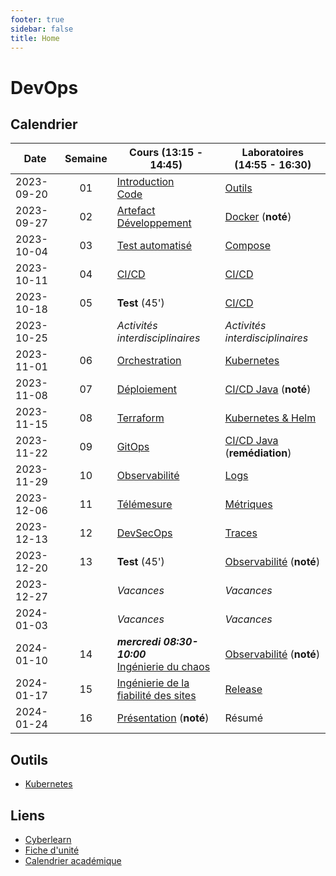 ```yaml
---
footer: true
sidebar: false
title: Home
---
```


# DevOps

## Calendrier

| Date       | Semaine | Cours (13:15 - 14:45)                                                | Laboratoires (14:55 - 16:30)                     |
| ---------- | :-----: | -------------------------------------------------------------------- | ------------------------------------------------ |
| 2023-09-20 |   01    | [Introduction](./lessons/introduction)<br>[Code](./lessons/code)     | [Outils](./labs/tools)                           |
| 2023-09-27 |   02    | [Artefact](./lessons/artefact)<br>[Développement](./lessons/dev)     | [Docker](./labs/docker) (**noté**)               |
| 2023-10-04 |   03    | [Test automatisé](./lessons/test)                                    | [Compose](./labs/compose)                        |
| 2023-10-11 |   04    | [CI/CD](./lessons/cicd)                                              | [CI/CD](./labs/cicd)                             |
| 2023-10-18 |   05    | **Test** (45')                                                       | [CI/CD](./labs/cicd)                             |
| 2023-10-25 |         | _Activités interdisciplinaires_                                      | _Activités interdisciplinaires_                  |
| 2023-11-01 |   06    | [Orchestration](./lessons/orchestration)                             | [Kubernetes](./labs/kubernetes)                  |
| 2023-11-08 |   07    | [Déploiement](./lessons/deploy)                                      | [CI/CD Java](./labs/cicd-java) (**noté**)        |
| 2023-11-15 |   08    | [Terraform](./lessons/terraform)                                     | [Kubernetes & Helm](./labs/kubernetes-helm)      |
| 2023-11-22 |   09    | [GitOps](./lessons/gitops)                                           | [CI/CD Java](./labs/cicd-java) (**remédiation**) |
| 2023-11-29 |   10    | [Observabilité](./lessons/observability)                             | [Logs](./labs/logs)                              |
| 2023-12-06 |   11    | [Télémesure](./lessons/telemetry)                                    | [Métriques](./labs/metrics)                      |
| 2023-12-13 |   12    | [DevSecOps](./lessons/devsecops)                                     | [Traces](./labs/traces)                          |
| 2023-12-20 |   13    | **Test** (45')                                                       | [Observabilité](./labs/observability) (**noté**) |
| 2023-12-27 |         | _Vacances_                                                           | _Vacances_                                       |
| 2024-01-03 |         | _Vacances_                                                           | _Vacances_                                       |
| 2024-01-10 |   14    | **_mercredi 08:30-10:00_**<br>[Ingénierie du chaos](./lessons/chaos) | [Observabilité](./labs/observability) (**noté**) |
| 2024-01-17 |   15    | [Ingénierie de la fiabilité des sites](./lessons/sre)                | [Release](./labs/release)                        |
| 2024-01-24 |   16    | [Présentation](./lessons/presentation) (**noté**)                    | Résumé                                           |

## Outils

- [Kubernetes](./tools/kubernetes)

## Liens

- [Cyberlearn](https://cyberlearn.hes-so.ch/course/view.php?id=9480)
- [Fiche d'unité](https://gaps.heig-vd.ch/public/fiches/uv/uv.php?id=6730)
- [Calendrier académique](https://heig-vd.ch/formation/bachelor/calendrier-academique/)

<script setup>
import { onMounted, nextTick } from 'vue'

const date = new Date()
const day = date.getDay()
const currentDate = new Date(date.setDate(date.getDate() - day + (day === 0 ? -4 : 3)))
const dateText = currentDate.toISOString().split('T')[0]
const weekend = day === 0 || day === 6

onMounted(() => {
    Array.from(document.querySelectorAll("td"))
        .filter(a => a.textContent === dateText)
        .forEach(element => {
            const parent = element.parentElement
            parent.classList.add("current", weekend ? "weekend" : "week")
            nextTick(() => parent.scrollIntoView({ behavior: 'smooth' }))
        })
})
</script>
